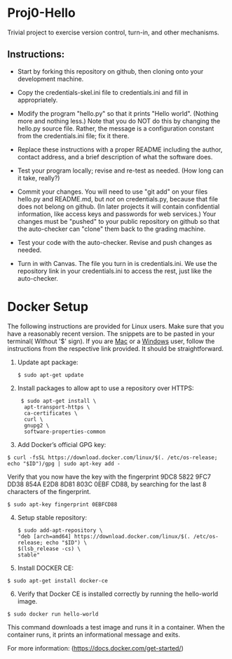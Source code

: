 # Proj0-Hello
Trivial project to exercise version control, turn-in, and other
mechanisms.

## Instructions:

- Start by forking this repository on github, then cloning onto your
  development machine.

- Copy the credentials-skel.ini file to credentials.ini and fill in
  appropriately.

- Modify the program "hello.py" so that it prints "Hello
  world". (Nothing more and nothing less.)  Note that you do NOT do
  this by changing the hello.py source file.  Rather, the message is a
  configuration constant from the credentials.ini file; fix it there.

- Replace these instructions with a proper README including the
   author, contact address, and a brief description of what the
   software does.

- Test your program locally;  revise and re-test as needed.  (How long
  can it take, really?)

- Commit your changes.  You will need to use "git add" on your files
   hello.py and README.md, but *not* on credentials.py, because that
   file does not belong on github.  (In later projects it will contain
   confidential information, like access keys and passwords for web
   services.)  Your changes must be "pushed" to your public repository
   on github so that the auto-checker can "clone" them back to the
   grading machine.

- Test your code with the auto-checker.  Revise and push changes
   as needed.

- Turn in with Canvas.  The file you turn in is credentials.ini.  We
   use the repository link in your credentials.ini to access the rest,
   just like the auto-checker.

# Docker Setup
The following instructions are provided for Linux users. Make sure that you have a reasonably recent version. The snippets are to be pasted in your terminal( Without '$' sign). If you are  [Mac](https://docs.docker.com/docker-for-mac/install/) or a  [Windows](https://docs.docker.com/docker-for-windows/install/#download-docker-for-windows) user, follow the instructions from the respective link provided. It should be straightforward.

1. Update apt package:
    ```
    $ sudo apt-get update
    ```
2. Install packages to allow apt to use a   repository over HTTPS:

   ```
    $ sudo apt-get install \
     apt-transport-https \
     ca-certificates \
     curl \
     gnupg2 \
     software-properties-common
    ```
3. Add Docker’s official GPG key:

  ```
  $ curl -fsSL https://download.docker.com/linux/$(. /etc/os-release; echo "$ID")/gpg | sudo apt-key add -
  ```
  Verify that you now have the key with the fingerprint 9DC8 5822 9FC7 DD38 854A E2D8 8D81 803C 0EBF CD88, by searching for the last 8 characters of the fingerprint.

  ```
  $ sudo apt-key fingerprint 0EBFCD88

  ```
4. Setup stable repository:

    ```
    $ sudo add-apt-repository \
   "deb [arch=amd64] https://download.docker.com/linux/$(. /etc/os-release; echo "$ID") \
   $(lsb_release -cs) \
   stable"
   ```

5. Install DOCKER CE:
  ```
  $ sudo apt-get install docker-ce
  ```
6. Verify that Docker CE is installed correctly by running the hello-world image.
  ```
  $ sudo docker run hello-world
  ```
This command downloads a test image and runs it in a container. When the container runs, it prints an informational message and exits.

For more information: (https://docs.docker.com/get-started/)
